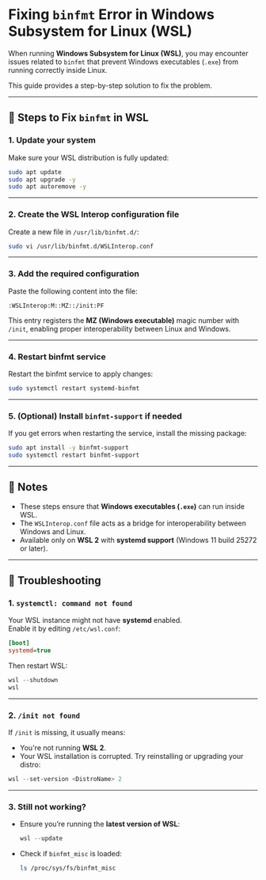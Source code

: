 # Fixing `binfmt` Error in Windows Subsystem for Linux (WSL)

When running **Windows Subsystem for Linux (WSL)**, you may encounter issues related to `binfmt` that prevent Windows executables (`.exe`) from running correctly inside Linux.  

This guide provides a step-by-step solution to fix the problem.

---

## 🚀 Steps to Fix `binfmt` in WSL

### 1. Update your system
Make sure your WSL distribution is fully updated:
```bash
sudo apt update
sudo apt upgrade -y
sudo apt autoremove -y
```

---

### 2. Create the WSL Interop configuration file
Create a new file in `/usr/lib/binfmt.d/`:
```bash
sudo vi /usr/lib/binfmt.d/WSLInterop.conf
```

---

### 3. Add the required configuration
Paste the following content into the file:
```text
:WSLInterop:M::MZ::/init:PF
```

This entry registers the **MZ (Windows executable)** magic number with `/init`, enabling proper interoperability between Linux and Windows.

---

### 4. Restart binfmt service
Restart the binfmt service to apply changes:
```bash
sudo systemctl restart systemd-binfmt
```

---

### 5. (Optional) Install `binfmt-support` if needed
If you get errors when restarting the service, install the missing package:
```bash
sudo apt install -y binfmt-support
sudo systemctl restart binfmt-support
```

---

## 📝 Notes
- These steps ensure that **Windows executables (`.exe`)** can run inside WSL.  
- The `WSLInterop.conf` file acts as a bridge for interoperability between Windows and Linux.  
- Available only on **WSL 2** with **systemd support** (Windows 11 build 25272 or later).  

---

## 🔧 Troubleshooting

### 1. `systemctl: command not found`
Your WSL instance might not have **systemd** enabled.  
Enable it by editing `/etc/wsl.conf`:
```ini
[boot]
systemd=true
```
Then restart WSL:
```powershell
wsl --shutdown
wsl
```

---

### 2. `/init not found`
If `/init` is missing, it usually means:
- You're not running **WSL 2**.
- Your WSL installation is corrupted. Try reinstalling or upgrading your distro:
```powershell
wsl --set-version <DistroName> 2
```

---

### 3. Still not working?
- Ensure you’re running the **latest version of WSL**:  
  ```powershell
  wsl --update
  ```
- Check if `binfmt_misc` is loaded:
  ```bash
  ls /proc/sys/fs/binfmt_misc
  ```
